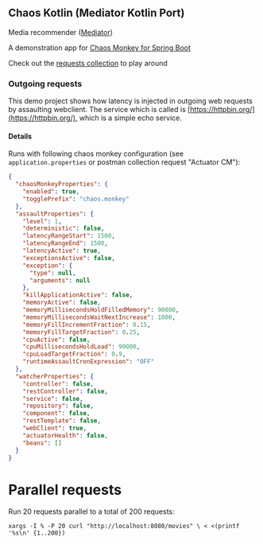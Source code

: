 ## Chaos Kotlin (Mediator Kotlin Port)
Media recommender ([Mediator](https://github.com/fletchgqc/mediator))

A demonstration app for [Chaos Monkey for Spring Boot](https://github.com/codecentric/chaos-monkey-spring-boot)

Check out the [requests collection](requests) to play around

### Outgoing requests
This demo project shows how latency is injected in outgoing web requests by assaulting webclient.
The service which is called is [https://httpbin.org/](https://httpbin.org/), which is a simple echo service.

#### Details
Runs with following chaos monkey configuration (see `application.properties` or postman collection request "Actuator CM"):

````json
{
  "chaosMonkeyProperties": {
    "enabled": true,
    "togglePrefix": "chaos.monkey"
  },
  "assaultProperties": {
    "level": 1,
    "deterministic": false,
    "latencyRangeStart": 1500,
    "latencyRangeEnd": 1500,
    "latencyActive": true,
    "exceptionsActive": false,
    "exception": {
      "type": null,
      "arguments": null
    },
    "killApplicationActive": false,
    "memoryActive": false,
    "memoryMillisecondsHoldFilledMemory": 90000,
    "memoryMillisecondsWaitNextIncrease": 1000,
    "memoryFillIncrementFraction": 0.15,
    "memoryFillTargetFraction": 0.25,
    "cpuActive": false,
    "cpuMillisecondsHoldLoad": 90000,
    "cpuLoadTargetFraction": 0.9,
    "runtimeAssaultCronExpression": "OFF"
  },
  "watcherProperties": {
    "controller": false,
    "restController": false,
    "service": false,
    "repository": false,
    "component": false,
    "restTemplate": false,
    "webClient": true,
    "actuatorHealth": false,
    "beans": []
  }
}
````

# Parallel requests
Run 20 requests parallel to a total of 200 requests:

`xargs -I % -P 20 curl "http://localhost:8080/movies" \
< <(printf '%s\n' {1..200})`

